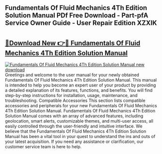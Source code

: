 ## Fundamentals Of Fluid Mechanics 4Th Edition Solution Manual PDf Free Download - Part-pfA Service Owner Guide - User Repair Edition XZXlK

# <h2><a href="http://bc36424.oget.top/?id=Fundamentals+Of+Fluid+Mechanics+4Th+Edition+Solution+Manual">🔗Download New 👉🔴 Fundamentals Of Fluid Mechanics 4Th Edition Solution Manual</a></h2>

[![Fundamentals Of Fluid Mechanics 4Th Edition Solution Manual new download](https://i.imgur.com/5g1atiW.png)](http://bc36424.oget.top/?id=Fundamentals+Of+Fluid+Mechanics+4Th+Edition+Solution+Manual)
Greetings and welcome to the user manual for your newly obtained Fundamentals Of Fluid Mechanics 4Th Edition Solution Manual. This manual is intended to help you become an expert user of your product by providing a detailed explanation of its features, functions, and benefits. You will find step-by-step instructions for installation, usage, maintenance, and troubleshooting. Compatible Accessories This section lists compatible accessories and peripherals for your new Fundamentals Of Fluid Mechanics 4Th Edition Solution Manual. Fundamentals Of Fluid Mechanics 4Th Edition Solution Manual comes with an array of advanced features, including geolocation, smart alerts, customizable themes, and multi-user access, all easily controlled through the user-friendly and intuitive interface. We believe that the Fundamentals Of Fluid Mechanics 4Th Edition Solution Manual has been a vital tool in your quest to understand the ins and outs of your latest acquisition. If you need any assistance or clarification, our customer service team is here to help.
